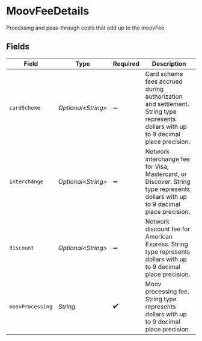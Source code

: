 # MoovFeeDetails

Processing and pass-through costs that add up to the moovFee.


## Fields

| Field                                                                                                                              | Type                                                                                                                               | Required                                                                                                                           | Description                                                                                                                        |
| ---------------------------------------------------------------------------------------------------------------------------------- | ---------------------------------------------------------------------------------------------------------------------------------- | ---------------------------------------------------------------------------------------------------------------------------------- | ---------------------------------------------------------------------------------------------------------------------------------- |
| `cardScheme`                                                                                                                       | *Optional\<String>*                                                                                                                | :heavy_minus_sign:                                                                                                                 | Card scheme fees accrued during authorization and settlement. String type represents dollars with up to 9 decimal place precision. |
| `interchange`                                                                                                                      | *Optional\<String>*                                                                                                                | :heavy_minus_sign:                                                                                                                 | Network interchange fee for Visa, Mastercard, or Discover. String type represents dollars with up to 9 decimal place precision.    |
| `discount`                                                                                                                         | *Optional\<String>*                                                                                                                | :heavy_minus_sign:                                                                                                                 | Network discount fee for American Express. String type represents dollars with up to 9 decimal place precision.                    |
| `moovProcessing`                                                                                                                   | *String*                                                                                                                           | :heavy_check_mark:                                                                                                                 | Moov processing fee. String type represents dollars with up to 9 decimal place precision.                                          |